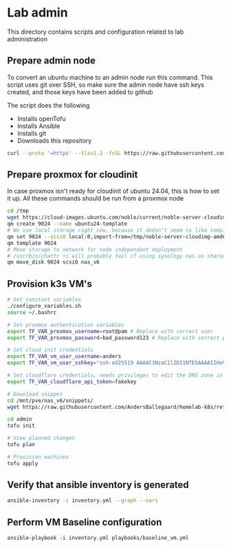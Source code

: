 # Lab admin
This directory contains scripts and configuration related to lab administration

## Prepare admin node
To convert an ubuntu machine to an admin node run this command.
This script uses git over SSH, so make sure the admin node have ssh keys created, and those keys have been added to github

The script does the following
- Installs openTofu
- Installs Ansible
- Installs git
- Downloads this repository
```bash
curl --proto '=https' --tlsv1.2 -fsSL https://raw.githubusercontent.com/AndersBallegaard/homelab-k8s/refs/heads/main/admin/prepare_admin_node.sh | bash
```

## Prepare proxmox for cloudinit
In case proxmox isn't ready for cloudinit of ubuntu 24.04, this is how to set it up. All these commands should be run from a proxmox node
```bash
cd /tmp
wget https://cloud-images.ubuntu.com/noble/current/noble-server-cloudimg-amd64.img
qm create 9024 --name ubuntu24-template
# We use local storage right now, because it doesn't seem to like templating a VM using network storage
qm set 9024 --scsi0 local:0,import-from=/tmp/noble-server-cloudimg-amd64.img
qm template 9024
# Move storage to network for node independant deployment
# /usr/bin/chattr +i will probably fail if using synology nas as shared storage, in the words of a proxmox emploee on the forum "while this is not optimal, it should not affect operation in any way (as long as no one messes with this file)"
qm move_disk 9024 scsi0 nas_v6
```

## Provision k3s VM's
```bash
# Set constant variables
./configure_variables.sh
source ~/.bashrc

# Set proxmox authentication variables
export TF_VAR_proxmox_username=root@pam # Replace with correct user
export TF_VAR_proxmox_password=bad_password123 # Replace with correct password

# Set cloud init credentials
export TF_VAR_vm_user_username=anders 
export TF_VAR_vm_user_sshkey="ssh-ed25519 AAAAC3NzaC1lZDI1NTE5AAAAIIHoVbRHKFBt8xP5Khw6T1togRM2oo6VRx+URB2iQ83+ anders@jumphost"

# Set cloudflare credentials, needs privileges to edit the DNS zone in vm_dns_suffix
export TF_VAR_cloudflare_api_token=fakekey

# Download snippet
cd /mnt/pve/nas_v6/snippets/
wget https://raw.githubusercontent.com/AndersBallegaard/homelab-k8s/refs/heads/main/admin/resources/ubuntu24-cloud-init-snippet.yml

cd admin
tofu init

# View planned changes
tofu plan

# Provision machines
tofu apply
```
## Verify that ansible inventory is generated
```bash
ansible-inventory -i inventory.yml --graph --vars
```

## Perform VM Baseline configuration
```
ansible-playbook -i inventory.yml playbooks/baseline_vm.yml
```